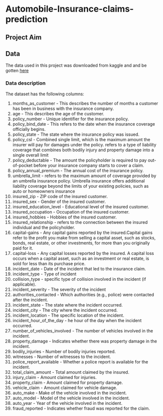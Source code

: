# Automobile-Insurance-claims-prediction
## Project Aim
## Data 
The data used in this project was downloaded from kaggle and and be gotten [here](https://www.kaggle.com/datasets/buntyshah/auto-insurance-claims-data?select=insurance_claims.csv)
### Data description 
The dataset has the following columns: 
1. months_as_customer - This describes the number of months a customer has been in business with the insurance company. 
2. age - This describes the age of the customer. 
3. policy_number - Unique identifier for the insurance policy.
4. policy_bind_date - This refers to the date when the insurance coverage officially begins.
5. policy_state - The state where the insurance policy was issued.
6. policy_csl - Combined single limit, which is the maximum amount the insurer will pay for damages under the policy. refers to a type of liability coverage that combines both bodily injury and property damage into a single overall limit
8. policy_deductable - The amount the policyholder is required to pay out-of-pocket before your insurance company starts to cover a claim.
9. policy_annual_premium - The annual cost of the insurance policy.
10. umbrella_limit - refers to the maximum amount of coverage provided by an umbrella insurance policy. Umbrella insurance offers additional liability coverage beyond the limits of your existing policies, such as auto or homeowners insurance
11. insured_zip - ZIP code of the insured customer.
12. insured_sex - Gender of the insured customer.
13. insured_education_level - Educational level of the insured customer.
14. insured_occupation - Occupation of the insured customer.
15. insured_hobbies - Hobbies of the insured customer.
16. insured_relationship - refers to the connection between the insured individual and the policyholder. 
17. capital-gains - Any capital gains reported by the insured.Capital gains refer to the profit you make from selling a capital asset, such as stocks, bonds, real estate, or other investments, for more than you originally paid for it.
18. capital-loss - Any capital losses reported by the insured. A capital loss occurs when a capital asset, such as an investment or real estate, is sold for less than its purchase price.
19. incident_date - Date of the incident that led to the insurance claim.
20. incident_type - Type of incident
21. collision_type - specific type of collision involved in the incident (if applicable).
22. incident_severity - The severity of the incident
23. authorities_contacted - Which authorities (e.g., police) were contacted after the incident.
24. incident_state - The state where the incident occurred.
25. incident_city - The city where the incident occurred.
26. incident_location - The specific location of the incident.
27. incident_hour_of_the_day - he hour of the day when the incident occurred.
28. number_of_vehicles_involved - The number of vehicles involved in the incident.
29. property_damage - Indicates whether there was property damage in the incident.
30. bodily_injuries - Number of bodily injuries reported.
31. witnesses - Number of witnesses to the incident.
32. police_report_available - Whether a police report is available for the incident.
33. total_claim_amount - Total amount claimed by the insured.
34. injury_claim - Amount claimed for injuries.
35. property_claim - Amount claimed for property damage.
36. vehicle_claim - Amount claimed for vehicle damage.
37. auto_make - Make of the vehicle involved in the incident.
38. auto_model - Model of the vehicle involved in the incident.
39. auto_year - Year of the vehicle involved in the incident.
40. fraud_reported - Indicates whether fraud was reported for the claim.
    
